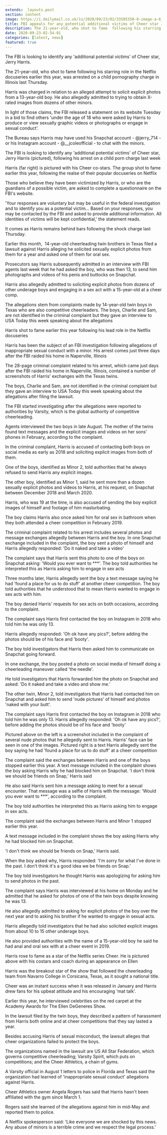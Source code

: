 ```yaml
---
extends: _layouts.post
section: content
image: https://i.dailymail.co.uk/1s/2020/09/23/02/33505350-0-image-a-6_1600825672548.jpg 
title: FBI appeals for any potential additional victims of Cheer star Jerry Harris, 21, to come forward 
description: The 21-year-old, who shot to fame  following his starring role in the Netflix docuseries earlier this year, was arrested on a child pornography charge in Illinois last Thursday. 
date: 2020-09-23-02-54-01 
categories: [latest, news] 
featured: true 
--- 
```

The FBI is looking to identify any 'additional potential victims' of Cheer star, Jerry Harris. 

The 21-year-old, who shot to fame following his starring role in the Netflix docuseries earlier this year, was arrested on a child pornography charge in Illinois last Thursday. 

Harris was charged in relation to an alleged attempt to solicit explicit photos from a 13-year-old boy. He also allegedly admitted to trying to obtain X-rated images from dozens of other minors. 

In light of those claims, the FBI released a statement on its website Tuesday in a bid to find others 'under the age of 18 who were asked by Harris to produce or view sexually graphic videos or photographs or engage in sexual conduct'.

The Bureau says Harris may have used his Snapchat account - @jerry_714 - or his Instagram account - @__jcoleofficial - to chat with the minors. 

The FBI is looking to identify any 'additional potential victims' of Cheer star, Jerry Harris (pictured), following his arrest on a child porn charge last week 

Harris (far right) is pictured with his Cheer co-stars. The group shot to fame earlier this year, following the realse of their popular docuseries on Netflix 

Those who believe they have been victimized by Harris, or who are the guardians of a possible victim, are asked to complete a questionnaire on the FBI's website. 

'Your responses are voluntary but may be useful in the federal investigation and to identify you as a potential victim... Based on your responses, you may be contacted by the FBI and asked to provide additional information. All identities of victims will be kept confidential,' the statement reads. 

It comes as Harris remains behind bars following the shock charge last Thursday.  

Earlier this month,  14-year-old cheerleading twin brothers in Texas filed a lawsuit against Harris alleging he solicited sexually explicit photos from them for a year and asked one of them for oral sex. 

Prosecutors say Harris subsequently admitted in an interview with FBI agents last week that he had asked the boy, who was then 13, to send him photographs and videos of his penis and buttocks on Snapchat.    

Harris also allegedly admitted to soliciting explicit photos from dozens of other underage boys and engaging in a sex act with a 15-year-old at a cheer comp.

The allegations stem from complaints made by 14-year-old twin boys in Texas who are also competitive cheerleaders. The boys, Charlie and Sam, are not identified in the criminal complaint but they gave an interview to USA Today this week speaking about the allegations

Harris shot to fame earlier this year following his lead role in the Netflix docuseries

Harris has been the subject of an FBI investigation following allegations of inappropriate sexual conduct with a minor. His arrest comes just three days after the FBI raided his home in Naperville, Illinois 

The 28-page criminal complaint related to his arrest, which came just days after the FBI raided his home in Naperville, Illinois, contained a number of screenshots of Harris' exchanges with the Texas twins.  

The boys, Charlie and Sam, are not identified in the criminal complaint but they gave an interview to USA Today this week speaking about the allegations after filing the lawsuit. 

The FBI started investigating after the allegations were reported to authorities by Varsity, which is the global authority of competitive cheerleading. 

Agents interviewed the two boys in late August. The mother of the twins found text messages and the explicit images and videos on her sons' phones in February, according to the complaint.  

In the criminal complaint, Harris is accused of contacting both boys on social media as early as 2018 and soliciting explicit images from both of them. 

One of the boys, identified as Minor 2, told authorities that he always refused to send Harris any explicit images. 

The other boy, identified as Minor 1, said he sent more than a dozen sexually explicit photos and videos to Harris, at his request, on Snapchat between December 2018 and March 2020. 

Harris, who was 19 at the time, is also accused of sending the boy explicit images of himself and footage of him masturbating. 

The boy claims Harris also once asked him for oral sex in bathroom when they both attended a cheer competition in February 2019. 

The criminal complaint related to his arrest includes several photos and message exchanges allegedly between Harris and the boy. In one Snapchat exchange included in the complaint, the boy sent a photo of himself and Harris allegedly responded: 'Do it naked and take a video'

The complaint says that Harris sent this photo to one of the boys on Snapchat asking: 'Would you ever want to ***'. The boy told authorities he interpreted this as Harris asking him to engage in sex acts 

Three months later, Harris allegedly sent the boy a text message saying he had 'found a place for us to do stuff' at another cheer competition. The boy told authorities that he understood that to mean Harris wanted to engage in sex acts with him. 

The boy denied Harris' requests for sex acts on both occasions, according to the complaint. 

The complaint says Harris first contacted the boy on Instagram in 2018 who told him he was only 13. 

Harris allegedly responded: 'Oh ok have any pics?', before adding the photos should be of his face and 'booty'.

The boy told investigators that Harris then asked him to communicate on Snapchat going forward. 

In one exchange, the boy posted a photo on social media of himself doing a cheerleading maneuver called 'the needle'. 

He told investigators that Harris forwarded him the photo on Snapchat and asked: 'Do it naked and take a video and show me.' 

The other twin, Minor 2, told investigators that Harris had contacted him on Snapchat and asked him to send 'nude pictures' of himself and photos 'naked with your butt'. 

The complaint says Harris first contacted the boy on Instagram in 2018 who told him he was only 13. Harris allegedly responded: 'Oh ok have any pics?', before adding the photos should be of his face and 'booty'

Pictured above on the left is a screenshot included in the complaint of several nude photos that he allegedly sent to Harris. Harris' face can be seen in one of the images. Pictured right is a text Harris allegedly sent the boy saying he had 'found a place for us to do stuff' at a cheer competition

The complaint said the exchanges between Harris and one of the boys stopped earlier this year. A text message included in the complaint shows the boy asking Harris why he had blocked him on Snapchat. 'I don't think we should be friends on Snap,' Harris said

He also said Harris sent him a message asking to meet for a sexual encounter. That message was a selfie of Harris with the message: 'Would you ever want to ***', according to the complaint. 

The boy told authorities he interpreted this as Harris asking him to engage in sex acts.  

The complaint said the exchanges between Harris and Minor 1 stopped earlier this year. 

A text message included in the complaint shows the boy asking Harris why he had blocked him on Snapchat. 

'I don't think we should be friends on Snap,' Harris said. 

When the boy asked why, Harris responded: 'I'm sorry for what I've done in the past. I don't think it's a good idea we be friends on Snap.' 

The boy told investigators he thought Harris was apologizing for asking him to send photos in the past.  

The complaint says Harris was interviewed at his home on Monday and he admitted that he asked for photos of one of the twin boys despite knowing he was 13.

He also allegedly admitted to asking for explicit photos of the boy over the next year and to asking his brother if he wanted to engage in sexual acts.   

Harris allegedly told investigators that he had also solicited explicit images from about 10 to 15 other underage boys. 

He also provided authorities with the name of a 15-year-old boy he said he had anal and oral sex with at a cheer event in 2019. 

Harris rose to fame as a star of the Netflix series Cheer. He is pictured above with his costars and coach during an appearance on Ellen

Harris was the breakout star of the show that followed the cheerleading team from Navarro College in Corsicana, Texas, as it sought a national title.

Cheer was an instant success when it was released in January and Harris drew fans for his upbeat attitude and his encouraging 'mat talk'. 

Earlier this year, he interviewed celebrities on the red carpet at the Academy Awards for The Ellen DeGeneres Show. 

In the lawsuit filed by the twin boys, they described a pattern of harassment from Harris both online and at cheer competitions that they say lasted a year.  

Besides accusing Harris of sexual misconduct, the lawsuit alleges that cheer organizations failed to protect the boys. 

The organizations named in the lawsuit are US All Star Federation, which governs competitive cheerleading; Varsity Spirit, which puts on competitions; and the Cheer Athletics, a chain of gyms.

A Varsity official in August 1 letters to police in Florida and Texas said the organization had learned of 'inappropriate sexual conduct' allegations against Harris.

Cheer Athletics owner Angela Rogers has said that Harris hasn't been affiliated with the gym since March 1. 

Rogers said she learned of the allegations against him in mid-May and reported them to police. 

A Netflix spokesperson said: 'Like everyone we are shocked by this news. Any abuse of minors is a terrible crime and we respect the legal process.' 

